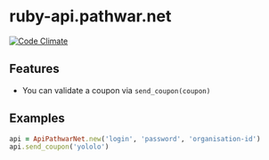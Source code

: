 # ruby-api.pathwar.net
[![Code Climate](https://codeclimate.com/github/pouleta/ruby-api.pathwar.net/badges/gpa.svg)](https://codeclimate.com/github/pouleta/ruby-api.pathwar.net)

## Features
- You can validate a coupon via ```send_coupon(coupon)```

## Examples
```ruby
api = ApiPathwarNet.new('login', 'password', 'organisation-id')
api.send_coupon('yololo')
```
